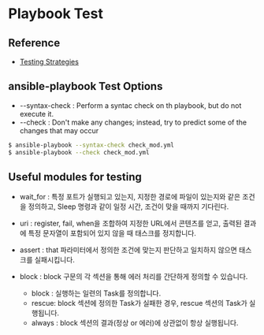 # Playbook Test

## Reference
* [Testing Strategies](https://docs.ansible.com/ansible/latest/reference_appendices/test_strategies.html)

## ansible-playbook Test Options
* --syntax-check : Perform a syntac check on th playbook, but do not execute it.
* --check : Don't make any changes; instead, try to predict some of the changes that may occur

```bash
$ ansible-playbook --syntax-check check_mod.yml
$ ansible-playbook --check check_mod.yml
```

## Useful modules for testing
* wait_for : 특정 포트가 실행되고 있는지, 지정한 경로에 파일이 있는지와 같은 조건을 정의하고, Sleep 명령과 같이 일정 시간, 조건이 맞을 때까지 기다린다.

* uri : register, fail, when을 조합하여 지정한 URL에서 콘텐츠를 얻고, 출력된 결과에 특정 문자열이 포함되어 있지 않을 때 태스크를 정지합니다.

* assert : that 파라미터에서 정의한 조건에 맞는지 판단하고 일치하지 않으면 태스크를 실패시킵니다.

* block : block 구문의 각 섹션을 통해 에러 처리를 간단하게 정의할 수 있습니다.
  - block : 실행하는 일련의 Task를 정의합니다.
  - rescue: block 섹션에 정의한 Task가 실패한 경우, rescue 섹션의 Task가 실행됩니다.
  - always : block 섹션의 결과(정상 or 에러)에 상관없이 항상 실행됩니다.
